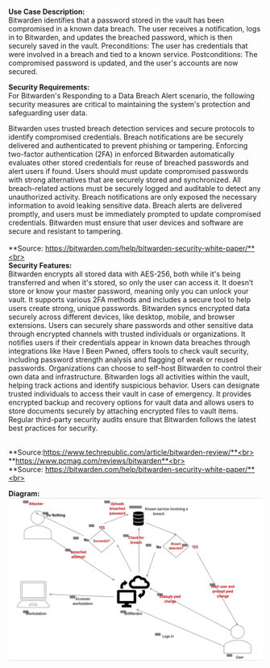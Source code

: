 **Use Case Description:**<br>
Bitwarden identifies that a password stored in the vault has been compromised in a known data breach. The user receives a notification, logs in to Bitwarden, and updates the breached password, which is then securely saved in the vault.
Preconditions: The user has credentials that were involved in a breach and tied to a known service.
Postconditions: The compromised password is updated, and the user's accounts are now secured.

**Security Requirements:**<br>
For Bitwarden's Responding to a Data Breach Alert scenario, the following security measures are critical to maintaining the system's protection and safeguarding user data.

Bitwarden uses trusted breach detection services and secure protocols to identify compromised credentials.
Breach notifications are be securely delivered and authenticated to prevent phishing or tampering.
Enforcing two-factor authentication (2FA) in enforced
Bitwarden automatically evaluates other stored credentials for reuse of breached passwords and alert users if found.
Users should must update compromised passwords with strong alternatives that are securely stored and synchronized.
All breach-related actions must be securely logged and auditable to detect any unauthorized activity.
Breach notifications are only exposed the necessary information to avoid leaking sensitive data.
Breach alerts are delivered promptly, and users must be immediately prompted to update compromised credentials.
Bitwarden must ensure that user devices and software are secure and resistant to tampering.<br>
<br>**Source: https://bitwarden.com/help/bitwarden-security-white-paper/**<br><br>
**Security Features:**<br>
Bitwarden encrypts all stored data with AES-256, both while it's being transferred and when it's stored, so only the user can access it.
It doesn’t store or know your master password, meaning only you can unlock your vault.
It supports various 2FA methods and includes a secure tool to help users create strong, unique passwords.
Bitwarden syncs encrypted data securely across different devices, like desktop, mobile, and browser extensions.
Users can securely share passwords and other sensitive data through encrypted channels with trusted individuals or organizations.
It notifies users if their credentials appear in known data breaches through integrations like Have I Been Pwned, offers tools to check vault security, including password strength analysis and flagging of weak or reused passwords.
Organizations can choose to self-host Bitwarden to control their own data and infrastructure.
Bitwarden logs all activities within the vault, helping track actions and identify suspicious behavior. Users can designate trusted individuals to access their vault in case of emergency. It provides encrypted backup and recovery options for vault data and allows users to store documents securely by attaching encrypted files to vault items.
Regular third-party security audits ensure that Bitwarden follows the latest best practices for security.

<br>**Source:https://www.techrepublic.com/article/bitwarden-review/**<br>
<br>**https://www.pcmag.com/reviews/bitwarden**<br>
<br>**Source: https://bitwarden.com/help/bitwarden-security-white-paper/**<br><br>

**Diagram:**<br>
![](https://github.com/PatrickBN/CYBR8420_Team5/blob/main/Use%20case%20drafts/SSE_Responding_to_a_Data_Breach_Alert/Diagram.png)

